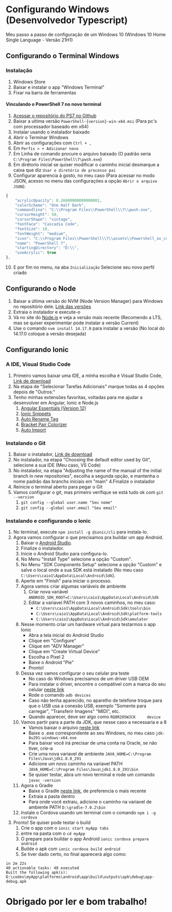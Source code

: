 # Configurando Windows (Desenvolvedor Typescript)

Meu passo a passo de configuração de um Windows 10 (Windows 10 Home Single Language - Versão 21H1)

## Configurando o Terminal Windows

### Instalação

1. Windows Store
2. Baixar e instalar o app "Windows Terminal"
3. Fixar na barra de ferramentas

#### Vinculando o PowerShell 7 no novo terminal

1. [Acessar o repositório do PS7 no Github](https://aka.ms/powershell-release?tag=stable)
2. Baixar a ultima versão ``` PowerShell-{version}-win-x64.msi ``` (Para pc's com processador baseado em x64)
3. Instalar usando o instalador baixado
4. Abrir o Terminar Windows
5. Abrir as configurações com ``` Ctrl + , ```
6. Em ``` Perfis > + Adicionar novo ```
7. Em Linha de comando procure o arquivo baixado (O padrão seria ``` C:\Program Files\PowerShell\7\pwsh.exe ```)
8. Em dirétorio inicial se quiser modificar o caminho inicial desmarque a caixa que diz ``` Usar o diretório de processo pai ```
9. Configurar aparencia à gosto, no meu caso (Para acessar no modo JSON, acesso no menu das configurações a opção ``` Abrir o arquivo JSON ```): 
```javascript
{
    "acrylicOpacity": 0.26000000000000001,
    "colorScheme": "One Half Dark",
    "commandline": "C:\\Program Files\\PowerShell\\7\\pwsh.exe",
    "cursorHeight": 50,
    "cursorShape": "vintage",
    "fontFace": "Cascadia Code",
    "fontSize": 10,
    "fontWeight": "medium",
    "icon": "C:\\Program Files\\PowerShell\\7\\assets\\Powershell_av_colors.ico",
    "name": "PowerShell 7",
    "startingDirectory": "D:\\",
    "useAcrylic": true
},
```
10. E por fim no menu, na aba ``` Inicialização ``` Selecione seu novo perfil criado


## Configurando o Node


1. Baixar a última versão do NVM (Node Version Manager) para Windows no repositório dele. [Link das versões](https://github.com/coreybutler/nvm-windows/releases)
2. Extraia o instalador e execute-o
3. Vá no site do [Node.js](https://nodejs.org/en/) e veja a versão mais recente (Recomendo a LTS, mas se quiser experimentar pode instalar a versão Current) 
4. Use o comando ``` nvm install 14.17.0 ``` para instalar a versão (No local do 14.17.0 coloque a versão desejada)

## Configurando Ionic

### A IDE, Visual Studio Code

1. Primeiro vamos baixar uma IDE, a minha escolha é Visual Studio Code, [Link de download](https://code.visualstudio.com/)
2. Na etapa de "Selecionar Tarefas Adicionais" marque todas as 4 opções depois de "Outros:"
3. Tenho minhas extensões favoritas, voltadas para me ajudar a desenvolver em Angular, Ionic e Node.js
   1. [Angular Essentials (Version 12)](https://marketplace.visualstudio.com/items?itemName=johnpapa.angular-essentials)
   2. [Ionic Snippets](https://marketplace.visualstudio.com/items?itemName=fivethree.vscode-ionic-snippets)
   3. [Auto Rename Tag](https://marketplace.visualstudio.com/items?itemName=formulahendry.auto-rename-tag)
   4. [Bracket Pair Colorizer](https://marketplace.visualstudio.com/items?itemName=CoenraadS.bracket-pair-colorizer)
   5. [Auto Import](https://marketplace.visualstudio.com/items?itemName=steoates.autoimport)

### Instalando o Git

1. Baixar o instalador, [Link de download](https://git-scm.com/download/win)
2. No instalador, na etapa "Choosing the default editor used by Git", selecione a sua IDE (Meu caso, VS Code)
3. No instalador, na etapa "Adjusting the name of the manual of the initial branch in new repositories", escolha a segunda opção, e mantenha o nome padrão das branchs iniciais em "main"
4.Finalize o instalador
5. Reinicie o terminal aberto para pegar o Git
6. Vamos configurar o git, mas primeiro verifique se está tudo ok com ``` git --version ```
   1. ``` git config --global user.name "Seu nome" ```
   2. ``` git config --global user.email "Seu email" ```

### Instalando e configurando o Ionic

1. No terminal, execute ``` npm install -g @ionic/cli ``` para instala-lo.
2. Agora vamos configurar o que precisamos pra buildar um app Android.
   1. Baixar o [Android Studio](https://developer.android.com/studio).
   2. Finalize o instalador.
   3. Inicie o Android Studio para configura-lo.
   4. No Menu "Install Type" selecione a opção "Custom".
   5. No Menu "SDK Components Setup" selecione a opção "Custom" e salve o local onde a sua SDK está instalado (No meu caso ``` C:\Users\caio1\AppData\Local\Android\Sdk ```).
   6. Aperte em "Finish" para iniciar o processo.
   7. Agora vamos criar algumas variáveis de ambiente
      1. Criar nova variável ``` ANDROID_SDK_ROOT=C:\Users\caio1\AppData\Local\Android\Sdk ```
      2. Editar a variavel PATH com 3 novos caminhos, no meu caso:
         - ``` C:\Users\caio1\AppData\Local\Android\Sdk\tools\bin ```
         - ``` C:\Users\caio1\AppData\Local\Android\Sdk\platform-tools ```
         - ``` C:\Users\caio1\AppData\Local\Android\Sdk\emulator ```
   8. Nesse momento criar um hardware virtual para testarmos o app Ionic
      - Abra a tela inicial do Android Studio
      - Clique em "Configure"
      - Clique em "ADV Manager"
      - Clique em "Create Virtual Device"
      - Escolha o Pixel 2
      - Baixe o Android "Pie"
      - Pronto!
   9. Dessa vez vamos configurar o seu celular pra teste
      - No caso do Windows precisamos de um driver USB OEM
      - Para instalar o driver, encontre o compátivel com a marca do seu celular [neste link](https://developer.android.com/studio/run/oem-usb#Drivers)
      - Rode o comando ``` adb devices ```
      - Caso não tenha aparecido, no aparelho de telefone troque para que o USB usa a conexão USB, exemplo "Somente para carregar", "Transferir Imagens" "MIDI", etc.
      - Quando aparecer, deve ser algo como ``` RQ8R205WJCK     device ```
   10. Vamos partir para a parte da JDK, que nesse caso a necessaria e a 8
       - Vamos baixar o arquivo [neste link](https://www.oracle.com/java/technologies/javase/javase-jdk8-downloads.html)
       - Baixe o .exe correspondente ao seu Windows, no meu caso ``` jdk-8u291-windows-x64.exe ```
       - Para baixar você irá precisar de uma conta na Oracle, se não tiver, crie-a
       - Crie uma nova variavel de ambiente ``` JAVA_HOME=C:\Program Files\Java\jdk1.8.0_291 ```
       - Adicione um novo caminho na variavel PATH ``` JAVA_HOME=C:\Program Files\Java\jdk1.8.0_291\bin ```
       - Se quiser testar, abra um novo terminal e rode um comando ``` javac -version ```
   11. Agora o Gradle
       - Baixe o Gradle [neste link](https://gradle.org/releases/), de preferencia o mais recente
       - Extraia a pasta dentro
       - Para onde você extraiu, adicione o caminho na variavel de ambiente PATH ``` D:\gradle-7.0.2\bin ```
   12. Instale o Cordova usando um terminal com o comando ``` npm i -g cordova ```
3. Pronto! Se quiser pode testar o build
   1. Crie o app com o ``` ionic start myApp tabs ```
   2. entre na pasta com o ``` cd myApp ```
   3. O prepare para buildar o app Android ``` ionic cordova prepare android ```
   4. Builde o apk com ``` ionic cordova build android ```
   5. Se tiver dado certo, no final aparecerá algo como: 
```
in 2m 22s
40 actionable tasks: 40 executed
Built the following apk(s):
D:\codes\myApp\platforms\android\app\build\outputs\apk\debug\app-debug.apk
```

# Obrigado por ler e bom trabalho!